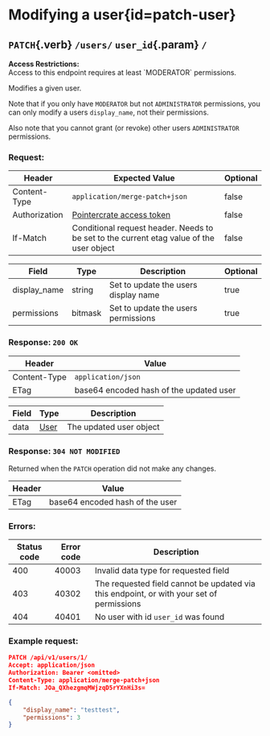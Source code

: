 <div class='panel fade js-scroll-anim' data-anim='fade'>

# Modifying a user{id=patch-user}

## `PATCH`{.verb} `/users/` `user_id`{.param} `/`

<div class='info-yellow'>
<b>Access Restrictions:</b><br>
Access to this endpoint requires at least `MODERATOR` permissions.
</div>

Modifies a given user.

Note that if you only have `MODERATOR` but not `ADMINISTRATOR` permissions, you can only modify a users `display_name`, not their permissions.

Also note that you cannot grant (or revoke) other users `ADMINISTRATOR` permissions.

### Request:

| Header        | Expected Value                                                                           | Optional |
| ------------- | ---------------------------------------------------------------------------------------- | -------- |
| Content-Type  | `application/merge-patch+json`                                                           | false    |
| Authorization | [Pointercrate access token](/documentation/#access-tokens)                               | false    |
| If-Match      | Conditional request header. Needs to be set to the current etag value of the user object | false    |

| Field        | Type    | Description                          | Optional |
| ------------ | ------- | ------------------------------------ | -------- |
| display_name | string  | Set to update the users display name | true     |
| permissions  | bitmask | Set to update the users permissions  | true     |

### Response: `200 OK`

| Header       | Value                                   |
| ------------ | --------------------------------------- |
| Content-Type | `application/json`                      |
| ETag         | base64 encoded hash of the updated user |

| Field | Type                                 | Description             |
| ----- | ------------------------------------ | ----------------------- |
| data  | [User](/documentation/objects/#user) | The updated user object |

### Response: `304 NOT MODIFIED`

Returned when the `PATCH` operation did not make any changes.

| Header | Value                           |
| ------ | ------------------------------- |
| ETag   | base64 encoded hash of the user |

### Errors:

| Status code | Error code | Description                                                                              |
| ----------- | ---------- | ---------------------------------------------------------------------------------------- |
| 400         | 40003      | Invalid data type for requested field                                                    |
| 403         | 40302      | The requested field cannot be updated via this endpoint, or with your set of permissions |
| 404         | 40401      | No user with id `user_id` was found                                                      |

### Example request:

```json
PATCH /api/v1/users/1/
Accept: application/json
Authorization: Bearer <omitted>
Content-Type: application/merge-patch+json
If-Match: JOa_QXhezgmqMWjzqD5rYXnHi3s=

{
    "display_name": "testtest",
    "permissions": 3
}
```

</div>
